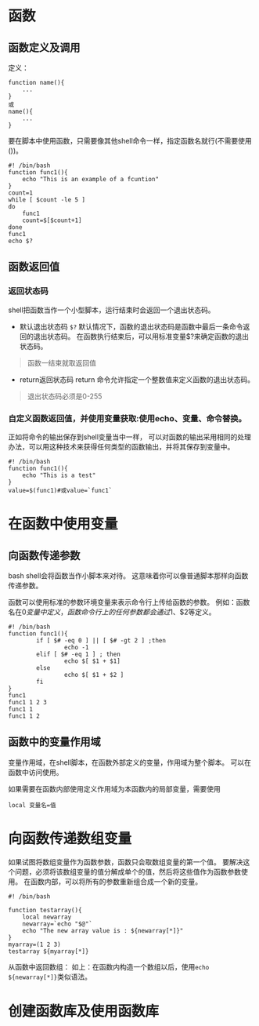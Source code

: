 # 函数

## 函数定义及调用

定义：

```
function name(){
	...
}
或
name(){
	...
}
```

要在脚本中使用函数，只需要像其他shell命令一样，指定函数名就行(不需要使用())。
```
#! /bin/bash
function func1(){
	echo "This is an example of a fcuntion" 
}
count=1
while [ $count -le 5 ]
do
	func1
	count=$[$count+1]
done
func1
echo $?
```


## 函数返回值

### 返回状态码
shell把函数当作一个小型脚本，运行结束时会返回一个退出状态码。

* 默认退出状态码 ``$?``
默认情况下，函数的退出状态码是函数中最后一条命令返回的退出状态码。
在函数执行结束后，可以用标准变量$?来确定函数的退出状态码。
>函数一结束就取返回值

* return返回状态码
return 命令允许指定一个整数值来定义函数的退出状态码。
>退出状态码必须是0-255

### 自定义函数返回值，并使用变量获取:使用echo、变量、命令替换。
正如将命令的输出保存到shell变量当中一样，
可以对函数的输出采用相同的处理办法，可以用这种技术来获得任何类型的函数输出，并将其保存到变量中。
```
#! /bin/bash
function func1(){
	echo "This is a test"
}
value=$(func1)#或value=`func1`

```

# 在函数中使用变量

## 向函数传递参数
bash shell会将函数当作小脚本来对待。
这意味着你可以像普通脚本那样向函数传递参数。

函数可以使用标准的参数环境变量来表示命令行上传给函数的参数。
例如：函数名在$0变量中定义，函数命令行上的任何参数都会通过$1、$2等定义。
```
#! /bin/bash
function func1(){
        if [ $# -eq 0 ] || [ $# -gt 2 ] ;then
                echo -1
        elif [ $# -eq 1 ] ; then
                echo $[ $1 + $1]
        else
                echo $[ $1 + $2 ]
        fi
}
func1
func1 1 2 3
func1 1
func1 1 2
```

## 函数中的变量作用域
变量作用域，在shell脚本，在函数外部定义的变量，作用域为整个脚本。
可以在函数中访问使用。

如果需要在函数内部使用定义作用域为本函数内的局部变量，需要使用
```
local 变量名=值
```

# 向函数传递数组变量
如果试图将数组变量作为函数参数，函数只会取数组变量的第一个值。
要解决这个问题，必须将该数组变量的值分解成单个的值，然后将这些值作为函数参数使用。
在函数内部，可以将所有的参数重新组合成一个新的变量。

```
#! /bin/bash

function testarray(){
	local newarray
	newarray=`echo "$@"`
	echo "The new array value is : ${newarray[*]}"
}
myarray=(1 2 3)
testarray ${myarray[*]}

```

从函数中返回数组：
如上：在函数内构造一个数组以后，使用``echo ${newarray[*]}``类似语法。

# 创建函数库及使用函数库

